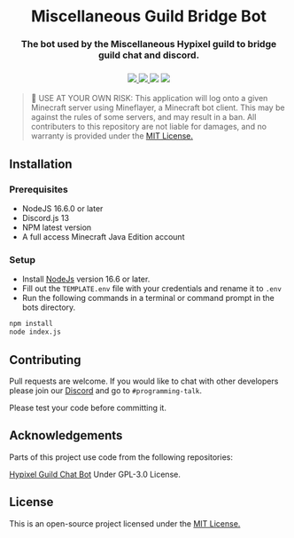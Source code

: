 <h1 align="center">
Miscellaneous Guild Bridge Bot
</h1>

<h3 align="center">
The bot used by the Miscellaneous Hypixel guild to bridge guild chat and discord.
  </h3>
  <h3 align="center">

  <a href="https://discord.gg/dEsfnJkQcq" alt="Discord">
      <img src="https://img.shields.io/discord/522586672148381726?label=discord&style=for-the-badge&color=blue"/>
  </a>
  <a href="https://miscguild.xyz" alt="Website">
      <img src="https://img.shields.io/website?down_color=red&down_message=Offline&style=for-the-badge&up_color=blue&up_message=Online&url=https://miscguild.xyz"/>
  </a>
      <img src="https://img.shields.io/github/languages/code-size/MiscGuild/BridgeBot?color=blue&style=for-the-badge"/>
      <img src="https://img.shields.io/github/stars/MiscGuild/BridgeBot?color=blue&style=for-the-badge"/>
</h3>

> 🚨 USE AT YOUR OWN RISK: 
This application will log onto a given Minecraft server using Mineflayer, a Minecraft bot client. This may be against the rules of some servers, and may result in a ban. All contributers to this repository are not liable for damages, and no warranty is provided under the [MIT License.](https://github.com/MiscGuild/BridgeBot/blob/master/LICENSE)

## Installation

### Prerequisites
- NodeJS 16.6.0 or later
- Discord.js 13
- NPM latest version
- A full access Minecraft Java Edition account

### Setup
* Install [NodeJs](https://nodejs.org/en/) version 16.6 or later. 
* Fill out the `TEMPLATE.env` file with your credentials and rename it to `.env`
* Run the following commands in a terminal or command prompt in the bots directory.

```bash
npm install
node index.js
```

## Contributing
Pull requests are welcome. If you would like to chat with other developers please join our [Discord](https://discord.gg/dEsfnJkQcq) and go to `#programming-talk`.

Please test your code before committing it.

## Acknowledgements
Parts of this project use code from the following repositories:

[Hypixel Guild Chat Bot](https://github.com/xMdb/hypixel-guild-chat-bot) Under GPL-3.0 License.

## License
This is an open-source project licensed under the [MIT License.](https://github.com/MiscGuild/BridgeBot/blob/master/LICENSE)
